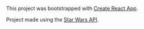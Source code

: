 This project was bootstrapped with [Create React App](https://github.com/facebookincubator/create-react-app).

Project made using the [Star Wars API](https://swapi.co/).